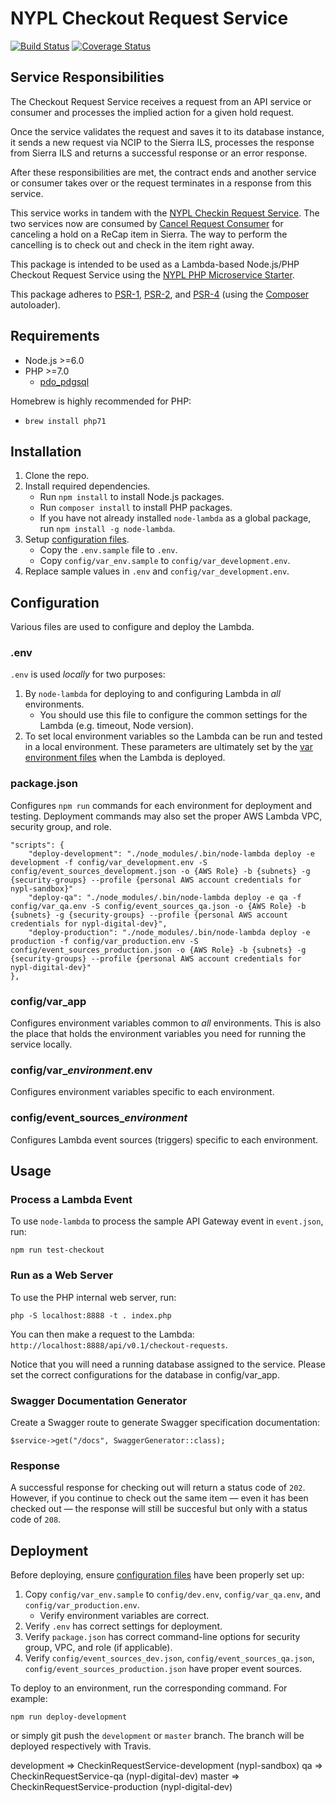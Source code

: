 # NYPL Checkout Request Service

[![Build Status](https://travis-ci.org/NYPL/checkout-request-service.svg?branch=master)](https://travis-ci.org/NYPL/checkout-request-service)
[![Coverage Status](https://coveralls.io/repos/github/NYPL/checkout-request-service/badge.svg?branch=master)](https://coveralls.io/github/NYPL/checkout-request-service?branch=master)

## Service Responsibilities

The Checkout Request Service receives a request from an API service or consumer
and processes the implied action for a given hold request. 

Once the service validates the request and saves it to its database instance,
it sends a new request via NCIP to the Sierra ILS, processes the response
from Sierra ILS and returns a successful response or an error response.

After these responsibilities are met, the contract ends and another
service or consumer takes over or the request terminates in a response from this
service.

This service works in tandem with the [NYPL Checkin Request Service](https://github.com/NYPL/checkin-request-service). The two services now are consumed by [Cancel Request Consumer](https://github.com/NYPL/cancel-request-consumer) for canceling a hold on a ReCap item in Sierra. The way to perform the cancelling is to check out and check in the item right away.

This package is intended to be used as a Lambda-based Node.js/PHP Checkout Request Service using the 
[NYPL PHP Microservice Starter](https://github.com/NYPL/php-microservice-starter).

This package adheres to [PSR-1](http://www.php-fig.org/psr/psr-1/), 
[PSR-2](http://www.php-fig.org/psr/psr-2/), and [PSR-4](http://www.php-fig.org/psr/psr-4/) 
(using the [Composer](https://getcomposer.org/) autoloader).

## Requirements

* Node.js >=6.0
* PHP >=7.0 
  * [pdo_pdgsql](http://php.net/manual/en/ref.pdo-pgsql.php)

Homebrew is highly recommended for PHP:
  * `brew install php71`
  
## Installation

1. Clone the repo.
2. Install required dependencies.
   * Run `npm install` to install Node.js packages.
   * Run `composer install` to install PHP packages.
   * If you have not already installed `node-lambda` as a global package, run `npm install -g node-lambda`.
3. Setup [configuration files](#configuration).
   * Copy the `.env.sample` file to `.env`.
   * Copy `config/var_env.sample` to `config/var_development.env`.
4. Replace sample values in `.env` and `config/var_development.env`.

## Configuration

Various files are used to configure and deploy the Lambda.

### .env

`.env` is used *locally* for two purposes:

1. By `node-lambda` for deploying to and configuring Lambda in *all* environments. 
   * You should use this file to configure the common settings for the Lambda 
   (e.g. timeout, Node version). 
2. To set local environment variables so the Lambda can be run and tested in a local environment.
   These parameters are ultimately set by the [var environment files](#var_environment) when the Lambda is deployed.

### package.json

Configures `npm run` commands for each environment for deployment and testing. Deployment commands may also set
the proper AWS Lambda VPC, security group, and role.
 
~~~~
"scripts": {
    "deploy-development": "./node_modules/.bin/node-lambda deploy -e development -f config/var_development.env -S config/event_sources_development.json -o {AWS Role} -b {subnets} -g {security-groups} --profile {personal AWS account credentials for nypl-sandbox}"
    "deploy-qa": "./node_modules/.bin/node-lambda deploy -e qa -f config/var_qa.env -S config/event_sources_qa.json -o {AWS Role} -b {subnets} -g {security-groups} --profile {personal AWS account credentials for nypl-digital-dev}",
    "deploy-production": "./node_modules/.bin/node-lambda deploy -e production -f config/var_production.env -S config/event_sources_production.json -o {AWS Role} -b {subnets} -g {security-groups} --profile {personal AWS account credentials for nypl-digital-dev}"
},
~~~~

### config/var_app

Configures environment variables common to *all* environments. This is also the place that holds the environment variables you need for running the service locally.

### config/var_*environment*.env

Configures environment variables specific to each environment.

### config/event_sources_*environment*

Configures Lambda event sources (triggers) specific to each environment.

## Usage

### Process a Lambda Event

To use `node-lambda` to process the sample API Gateway event in `event.json`, run:

~~~~
npm run test-checkout
~~~~

### Run as a Web Server

To use the PHP internal web server, run:

~~~~
php -S localhost:8888 -t . index.php
~~~~

You can then make a request to the Lambda: `http://localhost:8888/api/v0.1/checkout-requests`.

Notice that you will need a running database assigned to the service. Please set the correct configurations for the database in config/var_app.

### Swagger Documentation Generator

Create a Swagger route to generate Swagger specification documentation:

~~~~
$service->get("/docs", SwaggerGenerator::class);
~~~~

### Response

A successful response for checking out will return a status code of `202`. However, if you continue to check out the same item — even it has been checked out — the response will still be succesful but only with a status code of `208`.

## Deployment

Before deploying, ensure [configuration files](#configuration) have been properly set up:

1. Copy `config/var_env.sample` to `config/dev.env`, `config/var_qa.env`, and `config/var_production.env`.
   *  Verify environment variables are correct.
2. Verify `.env` has correct settings for deployment.
3. Verify `package.json` has correct command-line options for security group, VPC, and role (if applicable).
4. Verify `config/event_sources_dev.json`, `config/event_sources_qa.json`, `config/event_sources_production.json` have proper event sources.

To deploy to an environment, run the corresponding command. For example:

~~~~
npm run deploy-development
~~~~

or simply git push the `development` or `master` branch. The branch will be deployed respectively with Travis.

development => CheckinRequestService-development (nypl-sandbox)
qa => CheckinRequestService-qa (nypl-digital-dev)
master => CheckinRequestService-production (nypl-digital-dev)
